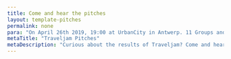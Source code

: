 ```yaml
---
title: Come and hear the pitches
layout: template-pitches
permalink: none
para: "On April 26th 2019, 19:00 at UrbanCity in Antwerp. 11 Groups and Nigel Williams will give you a night to remember."
metaTitle: "Traveljam Pitches"
metaDescription: "Curious about the results of Traveljam? Come and hear all about it, have a laugh with Nigel Williams and grab a drink with us. Register now for free!"
---
```


